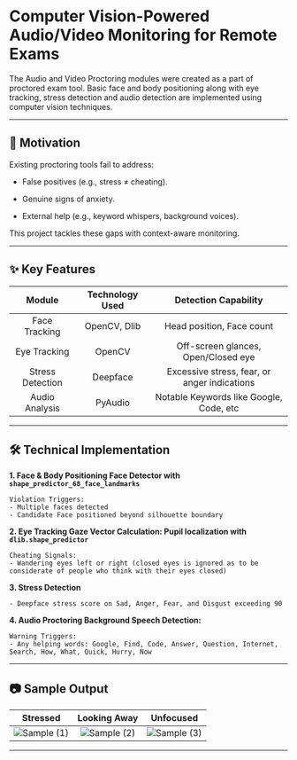 # Computer Vision-Powered Audio/Video Monitoring for Remote Exams
The Audio and Video Proctoring modules were created as a part of proctored exam tool. 
Basic face and body positioning along with eye tracking, stress detection and audio detection are implemented using computer vision techniques.

---
## 🎯 Motivation
Existing proctoring tools fail to address:

- False positives (e.g., stress ≠ cheating).

- Genuine signs of anxiety.

- External help (e.g., keyword whispers, background voices).

This project tackles these gaps with context-aware monitoring.

---
## ✨ Key Features
Module | Technology Used |	Detection Capability
:-------------------------:|:-------------------------:|:-------------------------:
Face Tracking |	OpenCV, Dlib |	Head position, Face count
Eye Tracking |	OpenCV |	Off-screen glances, Open/Closed eye
Stress Detection |	Deepface | Excessive stress, fear, or anger indications
Audio Analysis |	PyAudio |	Notable Keywords like Google, Code, etc

---
## 🛠️ Technical Implementation
**1. Face & Body Positioning Face Detector with `shape_predictor_68_face_landmarks`**

    Violation Triggers:
    - Multiple faces detected
    - Candidate Face positioned beyond silhouette boundary

**2. Eye Tracking
Gaze Vector Calculation: Pupil localization with `dlib.shape_predictor`**

    Cheating Signals:
    - Wandering eyes left or right (closed eyes is ignored as to be considerate of people who think with their eyes closed)

**3. Stress Detection**

    - Deepface stress score on Sad, Anger, Fear, and Disgust exceeding 90

**4. Audio Proctoring Background Speech Detection:**

    Warning Triggers:
    - Any helping words: Google, Find, Code, Answer, Question, Internet, Search, How, What, Quick, Hurry, Now

---
## 📷 Sample Output 
Stressed | Looking Away | Unfocused
:-------------------------:|:-------------------------:|:-------------------------:
![Sample (1)](https://github.com/user-attachments/assets/3e37f530-e2db-46ef-b829-9a1d859a3302) | ![Sample (2)](https://github.com/user-attachments/assets/cae6a018-de60-4613-8493-deafab4ebd91) | ![Sample (3)](https://github.com/user-attachments/assets/e5ea760d-cef6-4709-a2a5-27fc22f24a01)

---
